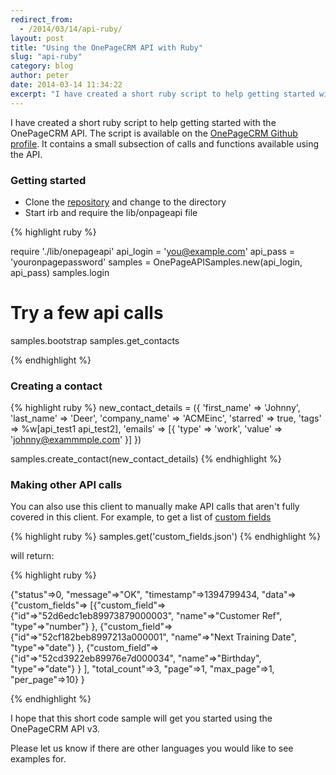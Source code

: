 ```yaml
---
redirect_from:
  - /2014/03/14/api-ruby/
layout: post
title: "Using the OnePageCRM API with Ruby"
slug: "api-ruby"
category: blog
author: peter
date: 2014-03-14 11:34:22
excerpt: "I have created a short ruby script to help getting started with the OnePageCRM API. The script is available on the OnePageCRM Github profile. It contains a small subsection of calls and functions available using the API."
---
```


I have created a short ruby script to help getting started with the OnePageCRM API.
The script is available on the [OnePageCRM Github profile](https://github.com/OnePageCRM/).
It contains a small subsection of calls and functions available using the API.

### Getting started

- Clone the [repository](https://github.com/OnePageCRM/ruby-client) and change to the directory
- Start irb and require the lib/onpageapi file


{% highlight ruby %}

require './lib/onepageapi'
api_login = 'you@example.com'
api_pass = 'youronpagepassword'
samples = OnePageAPISamples.new(api_login, api_pass)
samples.login

# Try a few api calls
samples.bootstrap
samples.get_contacts

{% endhighlight %}

### Creating a contact
{% highlight ruby %}
new_contact_details = ({
      'first_name' => 'Johnny',
      'last_name' => 'Deer',
      'company_name' => 'ACMEinc',
      'starred' => true,
      'tags' => %w[api_test1 api_test2],
      'emails' => [{
          'type' => 'work',
          'value' => 'johnny@exammmple.com' }]
    })

samples.create_contact(new_contact_details)
{% endhighlight %}

### Making other API calls
You can also use this client to manually make API calls that aren't fully covered in this client.
For example, to get a list of [custom fields](http://developer.onepagecrm.com/#customfields)

{% highlight ruby %}
samples.get('custom_fields.json')
{% endhighlight %}

will return:

{% highlight ruby %}

{"status"=>0, "message"=>"OK", "timestamp"=>1394799434, "data"=>
  {"custom_fields"=>
    [{"custom_field"=>
        {"id"=>"52d6edc1eb89973879000003", "name"=>"Customer Ref", "type"=>"number"}
      }, 
      {"custom_field"=>
        {"id"=>"52cf182beb8997213a000001", "name"=>"Next Training Date", "type"=>"date"}
      }, 
      {"custom_field"=>
      {"id"=>"52cd3922eb89976e7d000034", "name"=>"Birthday", "type"=>"date"}
      }
    ],
  "total_count"=>3, "page"=>1, "max_page"=>1, "per_page"=>10}
}

{% endhighlight %}


I hope that this short code sample will get you started using the OnePageCRM API v3.

Please let us know if there are other languages you would like to see examples for.
